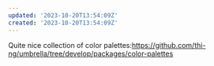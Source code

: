 ```yaml
---
updated: '2023-10-20T13:54:09Z'
created: '2023-10-20T13:54:09Z'
---
```

Quite nice collection of color palettes:https://github.com/thi-ng/umbrella/tree/develop/packages/color-palettes
